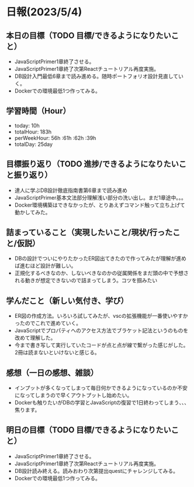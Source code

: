 # 日報(2023/5/4)

## 本日の目標（TODO 目標/できるようになりたいこと）

- JavaScriptPrimer1章終了させる。
- JavaScriptPrimer1章終了次第Reactチュートリアル再度実施。
- DB設計入門最低6章まで読み進める。随時ポートフォリオ設計見直していく。
- Dockerでの環境最低1つ作ってみる。

## 学習時間（Hour）
- today: 10h
- totalHour: 183h
- perWeekHour: 56h :61h :62h :39h
- totalDay: 25day

## 目標振り返り（TODO 進捗/できるようになりたいこと振り返り）

- 達人に学ぶDB設計徹底指南書第6章まで読み進め
- JavaScriptPrimer基本文法部分理解浅い部分の洗い出し。まだ1章途中。。。
- Docker環境構築はできなかったが、とりあえずコマンド触って立ち上げて動かしてみた。

## 詰まっていること（実現したいこと/現状/行ったこと/仮説）

- DBの設計でついにやりたかったER図出てきたので作ってみたが理解が進めば進むほど設計が難しい。
- 正規化するべきなのか、しないべきなのかの従属関係をまだ頭の中で予想される動きが想定できないので詰まってしまう。コツを掴みたい

## 学んだこと（新しい気付き、学び）

- ER図の作成方法。いろいろ試してみたが、vscの拡張機能が一番使いやすかったのでこれで進めていく。
- JavaScriptでプロパティへのアクセス方法でブラケット記法というのものを改めて理解した。
- 今まで書き写して実行していたコードが点と点が線で繋がった感じがした。2冊は読まないといけないと感じる。

## 感想（一日の感想、雑談）

- インプットが多くなってしまって毎日何かできるようになっているのか不安になってしまうので早くアウトプットし始めたい。
- Dockerも触りたいがDBの学習とJavaScriptの復習で1日終わってしまう、、、焦ります。

## 明日の目標（TODO 目標/できるようになりたいこと）

- JavaScriptPrimer1章終了させる。
- JavaScriptPrimer1章終了次第Reactチュートリアル再度実施。
- DB設計読み終える。読みおわり次第提出questにチャレンジしてみる。
- Dockerでの環境最低1つ作ってみる。